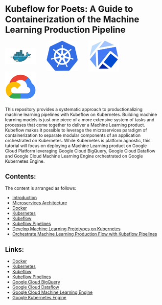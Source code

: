 # Kubeflow for Poets: A Guide to Containerization of the Machine Learning Production Pipeline

<p align="left">
    <img src="img/docker.png" align="middle" alt="Docker." height=20% width=20%/>&nbsp;&nbsp;&nbsp;&nbsp;&nbsp;&nbsp;&nbsp;&nbsp;
    <img src="img/kubernetes.jpg" align="middle" alt="Kubernetes." height=20% width=20%/>&nbsp;&nbsp;&nbsp;&nbsp;&nbsp;&nbsp;&nbsp;&nbsp;
    <img src="img/kubeflow.jpg" align="middle" alt="Kubeflow." height=20% width=20%/>&nbsp;&nbsp;&nbsp;&nbsp;&nbsp;&nbsp;&nbsp;&nbsp;
    <img src="img/gcp.png" align="middle" alt="Google Cloud Platform." height=20% width=20%/>
</p>

This repository provides a systematic approach to productionalizing machine learning pipelines with Kubeflow on Kubernetes. Building machine learning models is just one piece of a more extensive system of tasks and processes that come together to deliver a Machine Learning product. Kubeflow makes it possible to leverage the microservices paradigm of containerization to separate modular components of an application orchestrated on Kubernetes. While Kubernetes is platform agnostic, this tutorial will focus on deploying a Machine Learning product on Google Cloud Platform leveraging Google Cloud BigQuery, Google Cloud Dataflow and Google Cloud Machine Learning Engine orchestrated on Google Kubernetes Engine.

## Contents:
The content is arranged as follows:
- <a href="./1_introduction.md">Introduction</a>
- <a href="./2_microservices.md">Microservices Architecture</a>
- <a href="./3_docker.md">Docker</a>
- <a href="./4_kubernetes.md">Kubernetes</a>
- <a href="./5_kubeflow.md">Kubeflow</a>
- <a href="./6_kube_flow_pipelines.md">Kubeflow Pipelines</a>
- <a href="./7_ml_prototype_kubernetes.md">Develop Machine Learning Prototypes on Kubernetes</a>
- <a href="./8_orchestrate_ml_kubeflow.md">Orchestrate Machine Learning Production Flow with Kubeflow Pipelines</a>

## Links:
 - <a href="https://www.docker.com/">Docker</a>
 - <a href="https://kubernetes.io/">Kubernetes</a>
 - <a href="https://github.com/kubeflow/kubeflow">Kubeflow</a>
 - <a href="https://github.com/kubeflow/pipelines">Kubeflow Pipelines</a>
 - <a href="https://cloud.google.com/bigquery/">Google Cloud BigQuery</a>
 - <a href="https://cloud.google.com/dataflow/">Google Cloud Dataflow</a>
 - <a href="https://cloud.google.com/ml-engine/">Google Cloud Machine Learning Engine</a>
 - <a href="https://cloud.google.com/kubernetes-engine/">Google Kubernetes Engine</a>